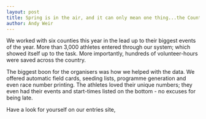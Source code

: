 ```yaml
---
layout: post
title: Spring is in the air, and it can only mean one thing...the County Championships
author: Andy Weir
---
```


We worked with six counties this year in the lead up to their biggest events of the year. More than 3,000 athletes entered through our system; which showed itself up to the task. More importantly, hundreds of volunteer-hours were saved across the country.

The biggest boon for the organisers was how we helped with the data. We offered automatic field cards, seeding lists, programme generation and even race number printing. The athletes loved their unique numbers; they even had their events and start-times listed on the bottom - no excuses for being late.

Have a look for yourself on our entries site, <a href="https/entries.opentrack.run" > </a>
